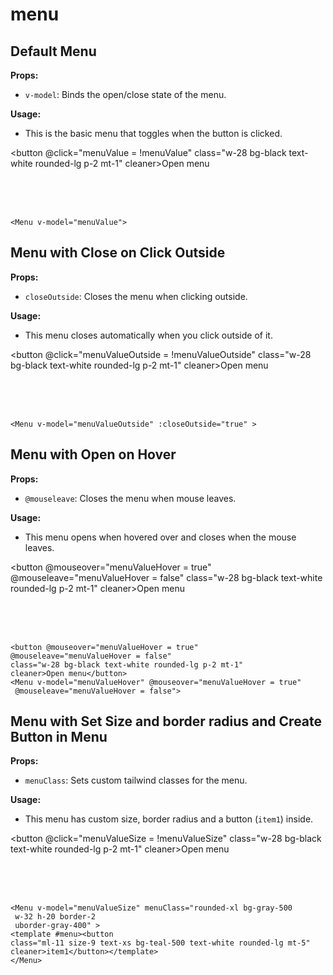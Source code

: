 # menu
<script setup>
import { ref } from 'vue'
const menuValue = ref(false);
const menuValueColor = ref(false);
const menuValueRounded = ref(false);
const menuValueOutside = ref(false);
const menuValueHover = ref(false);
const menuValueSize = ref(false);
</script>

## Default Menu

**Props:**

- `v-model`: Binds the open/close state of the menu.

**Usage:**

- This is the basic menu that toggles when the button is clicked.

<button  @click="menuValue = !menuValue" class="w-28 bg-black text-white rounded-lg p-2 mt-1" cleaner>Open menu</button>
<Menu v-model="menuValue"  >
</Menu>
<br>
<br>
<br>

```vue
<Menu v-model="menuValue">
```

## Menu with Close on Click Outside

**Props:**
- `closeOutside`: Closes the menu when clicking outside.

**Usage:**

- This menu closes automatically when you click outside of it.

<button  @click="menuValueOutside = !menuValueOutside" class="w-28 bg-black text-white rounded-lg p-2 mt-1" cleaner>Open menu</button>
<Menu v-model="menuValueOutside" :closeOutside="true" >
</Menu>
<br>
<br>
<br>

```vue
<Menu v-model="menuValueOutside" :closeOutside="true" >
```
## Menu with Open on Hover

**Props:**

- `@mouseleave`: Closes the menu when mouse leaves.

**Usage:**

- This menu opens when hovered over and closes when the mouse leaves.

<button @mouseover="menuValueHover = true" @mouseleave="menuValueHover = false" class="w-28 bg-black text-white rounded-lg p-2 mt-1" cleaner>Open menu</button>
<Menu v-model="menuValueHover" @mouseover="menuValueHover = true" @mouseleave="menuValueHover = false">
</Menu>
<br>
<br>
<br>

```vue
<button @mouseover="menuValueHover = true"   
@mouseleave="menuValueHover = false"
class="w-28 bg-black text-white rounded-lg p-2 mt-1" 
cleaner>Open menu</button>
<Menu v-model="menuValueHover" @mouseover="menuValueHover = true"
 @mouseleave="menuValueHover = false">
```

## Menu with Set Size and border radius and Create Button in Menu

**Props:**
- `menuClass`: Sets custom tailwind classes for the menu.

**Usage:**

- This menu has custom size, border radius and a button (`item1`) inside.

<button  @click="menuValueSize = !menuValueSize" class="w-28 bg-black text-white rounded-lg p-2 mt-1" cleaner>Open menu</button>
<Menu v-model="menuValueSize" menuClass="rounded-xl bg-gray-500 border-2 border-gray-400" >
<template #menu><button class="ml-9 size-9 text-xs bg-teal-500 text-white rounded-lg mt-5" cleaner>item1</button></template>
</Menu>
<br>
<br>
<br>

```vue
<Menu v-model="menuValueSize" menuClass="rounded-xl bg-gray-500 
 w-32 h-20 border-2 
 uborder-gray-400" >
<template #menu><button 
class="ml-11 size-9 text-xs bg-teal-500 text-white rounded-lg mt-5" 
cleaner>item1</button></template>
</Menu>
```